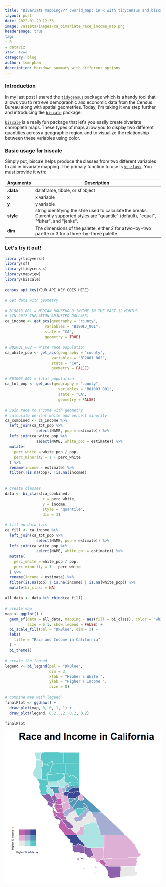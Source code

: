 ```yaml
---
title: "Bivariate mapping??? :world_map: in R with tidycensus and biscale"
layout: post
date: 2022-01-29 12:33
image: /assets/images/ca_bivariate_race_income_map.png
headerImage: true
tag:
- R
- dataviz
star: true
category: blog
author: tom-pham
description: Markdown summary with different options
---
```


### Introduction

In my last post I shared the [`tidycensus`](https://walker-data.com/tidycensus/index.html) 
package which is a handy tool that allows you to retrieve demographic and 
economic data from the Census Bureau along with spatial geometries. Today, I'm
taking it one step further and introducing the 
[`biscale`](https://slu-opengis.github.io/biscale/articles/biscale.html) package.

[`biscale`](https://slu-opengis.github.io/biscale/articles/biscale.html) is a 
really fun package that let's you easily create bivariate choropleth 
maps. These types of maps allow you to display two different quantities across a 
geographic region, and to visualize the relationship between these variables
using color.

### Basic usage for biscale

Simply put, biscale helps produce the classes from two different variables to 
aid in bivariate mapping. The primary function to use is 
[`bi_class`](https://slu-opengis.github.io/biscale/reference/bi_class.html). You 
must provide it with:

| Arguments | Description |
|---|---|
| **.data** | dataframe, tibble, or sf object |
| **x** | x variable |
| **y** | y variable |
| **style** | string identifying the style used to calculate the breaks. Currently supported styles are "quantile" (default), "equal", "fisher", and "jenks".  |
| **dim** | The dimensions of the palette, either 2 for a two-by-two palette or 3 for a three-by-three palette. |                                          |

### Let's try it out!

```r
library(tidyverse)
library(sf)
library(tidycensus)
library(mapview)
library(biscale)

census_api_key(YOUR API KEY GOES HERE)

# Get data with geometry

# B19013_001 = MEDIAN HOUSEHOLD INCOME IN THE PAST 12 MONTHS 
# (IN 2017 INFLATION-ADJUSTED DOLLARS)
ca_income <- get_acs(geography = "county",
                  variables = "B19013_001",
                  state = "CA",
                  geometry = TRUE)

# B02001_002 = White race population
ca_white_pop <- get_acs(geography = "county",
                     variables = "B02001_002",
                     state = "CA",
                     geometry = FALSE)

# B01003_001 = total population
ca_tot_pop <- get_acs(geography = "county",
                        variables = "B01003_001",
                        state = "CA",
                        geometry = FALSE)

# Join race to income with geometry
# calculate percent white and percent minority
ca_combined <- ca_income %>% 
  left_join(ca_tot_pop %>% 
              select(NAME, pop = estimate)) %>% 
  left_join(ca_white_pop %>% 
              select(NAME, white_pop = estimate)) %>% 
  mutate(
    perc_white = white_pop / pop,
    perc_minority = 1 - perc_white
  ) %>% 
  rename(income = estimate) %>%
  filter(!is.na(pop), !is.na(income))


# create classes
data <- bi_class(ca_combined, 
                 x = perc_white, 
                 y = income, 
                 style = "quantile", 
                 dim = 3)

# fill no data locs 
ca_fill <- ca_income %>% 
  left_join(ca_tot_pop %>% 
              select(NAME, pop = estimate)) %>% 
  left_join(ca_white_pop %>% 
              select(NAME, white_pop = estimate)) %>% 
  mutate(
    perc_white = white_pop / pop,
    perc_minority = 1 - perc_white
  ) %>% 
  rename(income = estimate) %>%
  filter(is.na(pop) | is.na(income) | is.na(white_pop)) %>% 
  mutate(bi_class = NA)

all_data <- data %>% rbind(ca_fill)

# create map
map <- ggplot() +
  geom_sf(data = all_data, mapping = aes(fill = bi_class), color = "white", 
          size = 0.1, show.legend = FALSE) +
  bi_scale_fill(pal = "DkBlue", dim = 3) +
  labs(
    title = "Race and Income in California"
  ) +
  bi_theme()

# create the legend
legend <- bi_legend(pal = "DkBlue",
                    dim = 3,
                    xlab = "Higher % White ",
                    ylab = "Higher % Income ",
                    size = 8)

# combine map with legend
finalPlot <- ggdraw() +
  draw_plot(map, 0, 0, 1, 1) +
  draw_plot(legend, 0.2, .2, 0.2, 0.2)

finalPlot
```
![](/assets/images/ca_bivariate_race_income_map.png)

